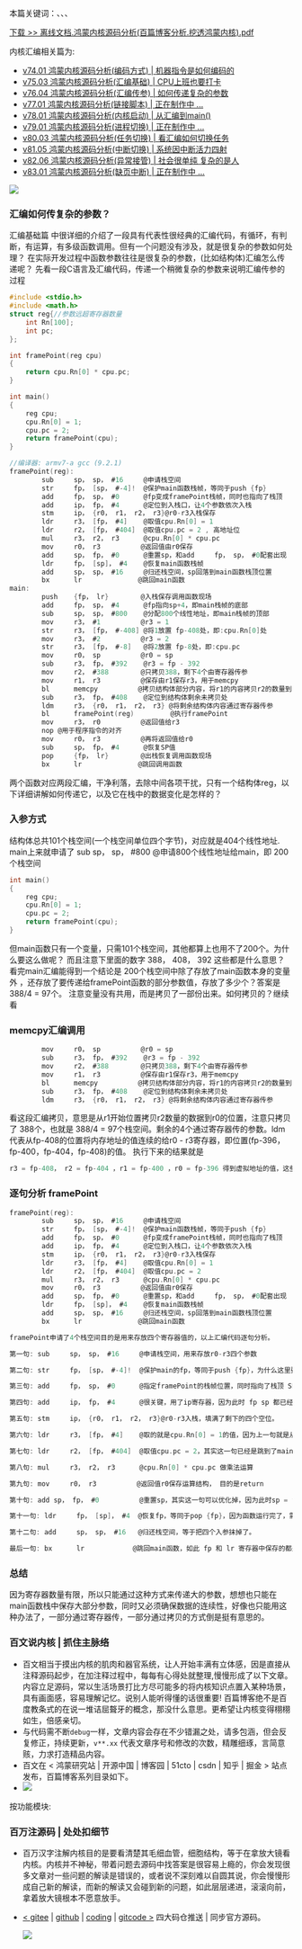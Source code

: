 本篇关键词：、、、


[下载 >> 离线文档.鸿蒙内核源码分析(百篇博客分析.挖透鸿蒙内核).pdf](https://weharmonyos.oss-cn-hangzhou.aliyuncs.com/resources/pdf/鸿蒙内核源码分析(百篇博客分析.挖透鸿蒙内核).zip)

内核汇编相关篇为: 

* [v74.01 鸿蒙内核源码分析(编码方式) | 机器指令是如何编码的 ](/blog/74.md)
* [v75.03 鸿蒙内核源码分析(汇编基础) | CPU上班也要打卡](/blog/75.md)
* [v76.04 鸿蒙内核源码分析(汇编传参) | 如何传递复杂的参数](/blog/76.md)
* [v77.01 鸿蒙内核源码分析(链接脚本) | 正在制作中 ... ](/blog/77.md)
* [v78.01 鸿蒙内核源码分析(内核启动) | 从汇编到main()](/blog/78.md)
* [v79.01 鸿蒙内核源码分析(进程切换) | 正在制作中 ... ](/blog/79.md)
* [v80.03 鸿蒙内核源码分析(任务切换) | 看汇编如何切换任务](/blog/80.md)
* [v81.05 鸿蒙内核源码分析(中断切换) | 系统因中断活力四射](/blog/81.md)
* [v82.06 鸿蒙内核源码分析(异常接管) | 社会很单纯 复杂的是人](/blog/82.md)
* [v83.01 鸿蒙内核源码分析(缺页中断) | 正在制作中 ... ](/blog/83.md)


![](https://weharmonyos.oss-cn-hangzhou.aliyuncs.com/resources/23/struct.png)

### 汇编如何传复杂的参数？

汇编基础篇 中很详细的介绍了一段具有代表性很经典的汇编代码，有循环，有判断，有运算，有多级函数调用。但有一个问题没有涉及，就是很复杂的参数如何处理？
在实际开发过程中函数参数往往是很复杂的参数，(比如结构体)汇编怎么传递呢？
先看一段C语言及汇编代码，传递一个稍微复杂的参数来说明汇编传参的过程

```c
#include <stdio.h>
#include <math.h>
struct reg{//参数远超寄存器数量
    int Rn[100]; 
    int pc;
};

int framePoint(reg cpu)
{
    return cpu.Rn[0] * cpu.pc;
}

int main()
{
    reg cpu;
    cpu.Rn[0] = 1;
    cpu.pc = 2;
    return framePoint(cpu);
}
```

```c
//编译器: armv7-a gcc (9.2.1)
framePoint(reg):
        sub     sp， sp， #16     @申请栈空间
        str     fp， [sp， #-4]!  @保护main函数栈帧，等同于push {fp}
        add     fp， sp， #0      @fp变成framePoint栈帧，同时也指向了栈顶
        add     ip， fp， #4      @定位到入栈口，让4个参数依次入栈 
        stm     ip， {r0， r1， r2， r3}@r0-r3入栈保存
        ldr     r3， [fp， #4]    @取值cpu.Rn[0] = 1    
        ldr     r2， [fp， #404]  @取值cpu.pc = 2 , 高地址位
        mul     r3， r2， r3      @cpu.Rn[0] * cpu.pc
        mov     r0， r3          @返回值由r0保存
        add     sp， fp， #0      @重置sp，和add     fp， sp， #0配套出现
        ldr     fp， [sp]， #4    @恢复main函数栈帧
        add     sp， sp， #16     @归还栈空间，sp回落到main函数栈顶位置
        bx      lr              @跳回main函数
main:
        push    {fp， lr}        @入栈保存调用函数现场                     
        add     fp， sp， #4      @fp指向sp+4，即main栈帧的底部
        sub     sp， sp， #800    @分配800个线性地址，即main栈帧的顶部
        mov     r3， #1          @r3 = 1
        str     r3， [fp， #-408] @将1放置 fp-408处，即:cpu.Rn[0]处
        mov     r3， #2          @r3 = 2
        str     r3， [fp， #-8]   @将2放置 fp-8处，即:cpu.pc
        mov     r0， sp          @r0 = sp
        sub     r3， fp， #392    @r3 = fp - 392
        mov     r2， #388        @只拷贝388，剩下4个由寄存器传参
        mov     r1， r3          @保存由r1保存r3，用于memcpy
        bl      memcpy          @拷贝结构体部分内容，将r1的内容拷贝r2的数量到r0
        sub     r3， fp， #408    @定位到结构体剩余未拷贝处
        ldm     r3， {r0， r1， r2， r3} @将剩余结构体内容通过寄存器传参
        bl      framePoint(reg)         @执行framePoint
        mov     r3， r0          @返回值给r3
        nop @用于程序指令的对齐
        mov     r0， r3          @再将返回值给r0
        sub     sp， fp， #4      @恢复SP值
        pop     {fp， lr}        @出栈恢复调用函数现场
        bx      lr              @跳回调用函数
```

两个函数对应两段汇编，干净利落，去除中间各项干扰，只有一个结构体reg，以下详细讲解如何传递它，以及它在栈中的数据变化是怎样的？

### 入参方式

结构体总共101个栈空间(一个栈空间单位四个字节)，对应就是404个线性地址.
main上来就申请了 sub     sp， sp， #800    @申请800个线性地址给main，即 200个栈空间

```c
int main()
{
    reg cpu;
    cpu.Rn[0] = 1;
    cpu.pc = 2;
    return framePoint(cpu);
}
```

但main函数只有一个变量，只需101个栈空间，其他都算上也用不了200个。为什么要这么做呢？
而且注意下里面的数字 388， 408， 392 这些都是什么意思？
看完main汇编能得到一个结论是 200个栈空间中除了存放了main函数本身的变量外 ，还存放了要传递给framePoint函数的部分参数值，存放了多少个？答案是 388/4 = 97个。 注意变量没有共用，而是拷贝了一部份出来。如何拷贝的？继续看

### memcpy汇编调用

```c
        mov     r0， sp          @r0 = sp
        sub     r3， fp， #392    @r3 = fp - 392
        mov     r2， #388        @只拷贝388，剩下4个由寄存器传参
        mov     r1， r3          @保存由r1保存r3，用于memcpy
        bl      memcpy          @拷贝结构体部分内容，将r1的内容拷贝r2的数量到r0
        sub     r3， fp， #408    @定位到结构体剩余未拷贝处
        ldm     r3， {r0， r1， r2， r3} @将剩余结构体内容通过寄存器传参
```

看这段汇编拷贝，意思是从r1开始位置拷贝r2数量的数据到r0的位置，注意只拷贝了 388个，也就是 388/4 = 97个栈空间。剩余的4个通过寄存器传的参数。ldm代表从fp-408的位置将内存地址的值连续的给r0 - r3寄存器，即位置(fp-396，fp-400，fp-404，fp-408)的值。
执行下来的结果就是

```c
r3 = fp-408， r2 = fp-404 ，r1 = fp-400 ，r0 = fp-396 得到虚拟地址的值，这些值整好是memcpy没有拷贝到变量剩余的值
```

### 逐句分析 framePoint

```c
framePoint(reg):
        sub     sp， sp， #16     @申请栈空间
        str     fp， [sp， #-4]!  @保护main函数栈帧，等同于push {fp}
        add     fp， sp， #0      @fp变成framePoint栈帧，同时也指向了栈顶
        add     ip， fp， #4      @定位到入栈口，让4个参数依次入栈 
        stm     ip， {r0， r1， r2， r3}@r0-r3入栈保存
        ldr     r3， [fp， #4]    @取值cpu.Rn[0] = 1    
        ldr     r2， [fp， #404]  @取值cpu.pc = 2
        mul     r3， r2， r3      @cpu.Rn[0] * cpu.pc
        mov     r0， r3          @返回值由r0保存
        add     sp， fp， #0      @重置sp，和add     fp， sp， #0配套出现
        ldr     fp， [sp]， #4    @恢复main函数栈帧
        add     sp， sp， #16     @归还栈空间，sp回落到main函数栈顶位置
        bx      lr              @跳回main函数
```

```c
framePoint申请了4个栈空间目的是用来存放四个寄存器值的，以上汇编代码逐句分析。

第一句: sub     sp， sp， #16     @申请栈空间，用来存放r0-r3四个参数

第二句: str     fp， [sp， #-4]!  @保护main的fp，等同于push {fp}，为什么这里要把main函数的fp放到 [sp， #-4]! 位置，注意 !号，表示SP的位置要变动，因为这里必须要保证参数的连续性。

第三句: add     fp， sp， #0      @指定framePoint的栈帧位置，同时指向了栈顶 SP

第四句: add     ip， fp， #4      @很关键，用了ip寄存器，因为此时 fp sp 都已经确定了，但别忘了 r0 - r3 还没有入栈呢。从哪个位置入栈呢， fp+4位置，因为 main函数的栈帧已经入栈了，在已经fp的位置。中间隔了四个空位，就是给 r0-r3留的。

第五句: stm     ip， {r0， r1， r2， r3}@r0-r3入栈，填满了剩下的四个空位。

第六句: ldr     r3， [fp， #4]    @取的就是cpu.Rn[0] = 1的值，因为上一句就是从这里依次入栈的，最后一个当然就是cpu.pc了。

第七句: ldr     r2， [fp， #404]  @取值cpu.pc = 2，其实这一句已经是跳到了main函数的栈帧取值了，所以看明白了没有，并不是在传统意义上理解的在framePoint的栈帧中取值。

第八句: mul     r3， r2， r3      @cpu.Rn[0] * cpu.pc 做乘法运算

第九句: mov     r0， r3          @返回值r0保存运算结构， 目的是return

第十句: add sp， fp， #0          @重置sp，其实这一句可以优化掉，因为此时sp = fp

第十一句: ldr     fp， [sp]， #4  @恢复fp，等同于pop {fp}，因为函数运行完了，需要回到main函数了，所以要拿到main的栈帧

第十二句: add     sp， sp， #16   @归还栈空间，等于把四个入参抹掉了。

最后一句: bx      lr            @跳回main函数，如此 fp 和 lr 寄存器中保存的都是 main函数的信息，就可以安全着陆了。
```

### 总结

因为寄存器数量有限，所以只能通过这种方式来传递大的参数，想想也只能在main函数栈中保存大部分参数，同时又必须确保数据的连续性，好像也只能用这种办法了，一部分通过寄存器传，一部分通过拷贝的方式倒是挺有意思的。

### 百文说内核 | 抓住主脉络

* 百文相当于摸出内核的肌肉和器官系统，让人开始丰满有立体感，因是直接从注释源码起步，在加注释过程中，每每有心得处就整理,慢慢形成了以下文章。内容立足源码，常以生活场景打比方尽可能多的将内核知识点置入某种场景，具有画面感，容易理解记忆。说别人能听得懂的话很重要! 百篇博客绝不是百度教条式的在说一堆诘屈聱牙的概念，那没什么意思。更希望让内核变得栩栩如生，倍感亲切。
* 与代码需不断`debug`一样，文章内容会存在不少错漏之处，请多包涵，但会反复修正，持续更新，`v**.xx` 代表文章序号和修改的次数，精雕细琢，言简意赅，力求打造精品内容。
* 百文在 < 鸿蒙研究站 | 开源中国 | 博客园 | 51cto | csdn | 知乎 | 掘金 > 站点发布，百篇博客系列目录如下。
* ![](https://weharmonyos.oss-cn-hangzhou.aliyuncs.com/resources/common/cate.png)

按功能模块:


### 百万注源码 | 处处扣细节

* 百万汉字注解内核目的是要看清楚其毛细血管，细胞结构，等于在拿放大镜看内核。内核并不神秘，带着问题去源码中找答案是很容易上瘾的，你会发现很多文章对一些问题的解读是错误的，或者说不深刻难以自圆其说，你会慢慢形成自己新的解读，而新的解读又会碰到新的问题，如此层层递进，滚滚向前，拿着放大镜根本不愿意放手。
* [< gitee](https://gitee.com/weharmony/kernel_liteos_a_note) | [github](https://github.com/kuangyufei/kernel_liteos_a_note) | [coding](https://weharmony.coding.net/public/harmony/kernel_liteos_a_note/git/files) | [gitcode >](https://gitcode.net/kuangyufei/kernel_liteos_a_note) 四大码仓推送 | 同步官方源码。
  
  [![](https://gitee.com/weharmony/kernel_liteos_a_note/widgets/widget_card.svg?colors=393222,ebdfc1,fffae5,d8ca9f,393222,a28b40)](https://gitee.com/weharmony/kernel_liteos_a_note)

